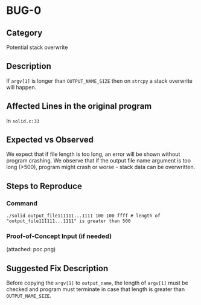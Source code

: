 # BUG-0
## Category
Potential stack overwrite

## Description

If `argv[1]` is longer than `OUTPUT_NAME_SIZE` then on `strcpy` a stack overwrite will happen.

## Affected Lines in the original program
In `solid.c:33`

## Expected vs Observed
We expect that if file length is too long, an error will be shown without program crashing. We observe that if the output file name argument is too long (>500), program might crash or worse - stack data can be overwritten.

## Steps to Reproduce

### Command

```
./solid output_file111111...1111 100 100 ffff # length of "output_file111111...1111" is greater than 500
```
### Proof-of-Concept Input (if needed)
(attached: poc.png)

## Suggested Fix Description
Before copying the `argv[1]` to `output_name`, the length of `argv[1]` must be checked and program must terminate in case that length is greater than `OUTPUT_NAME_SIZE`.
